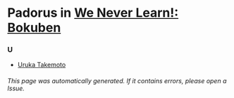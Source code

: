 # Padorus in [We Never Learn!: Bokuben](https://myanimelist.net/anime/40004/Bokutachi_wa_Benkyou_ga_Dekinai)

### U
* [Uruka Takemoto](https://github.com/shadow578/Project-Padoru/blob/master/table-of-contents/characters/UrukaTakemoto.md)

###### This page was automatically generated. If it contains errors, please open a Issue.
